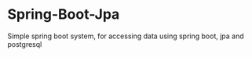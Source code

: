 # Spring-Boot-Jpa
Simple spring boot system, for accessing data using spring boot, jpa and postgresql
